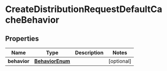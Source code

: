 

# CreateDistributionRequestDefaultCacheBehavior


## Properties

| Name | Type | Description | Notes |
|------------ | ------------- | ------------- | -------------|
|**behavior** | [**BehaviorEnum**](BehaviorEnum.md) |  |  [optional] |



